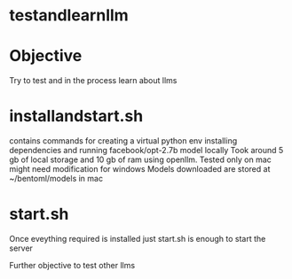 # testandlearnllm
# Objective

Try to test and in the process learn about llms


# installandstart.sh 
contains commands for creating a virtual python env installing dependencies and running facebook/opt-2.7b model locally
Took around 5 gb of local storage and 10 gb of ram
using openllm. Tested only on mac might need modification for windows
Models downloaded are stored at ~/bentoml/models in mac

# start.sh
Once eveything required is installed just start.sh is enough to start the server

Further objective to test other llms

